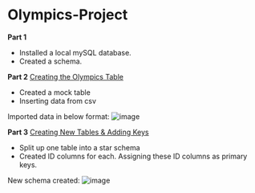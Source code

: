 # Olympics-Project

**Part 1**
- Installed a local mySQL database.
- Created a schema.

**Part 2**
[Creating the Olympics Table](https://github.com/jessrobbin/Olympics-Project/blob/main/Creating%20Olympics%20Table.sql) 
- Created a mock table
- Inserting data from csv

Imported data in below format:
![image](https://github.com/user-attachments/assets/f0d6a3a5-a515-4e27-85ec-89ea887cb800)



**Part 3**
[Creating New Tables & Adding Keys](https://github.com/jessrobbin/Olympics-Project/blob/main/Creating%20New%20Tables%20%26%20Adding%20Keys.sql) 
- Split up one table into a star schema
- Created ID columns for each. Assigning these ID columns as primary keys.

New schema created:
![image](https://github.com/user-attachments/assets/b9c3d61d-7483-4369-94c3-aaa80874dd2b)
